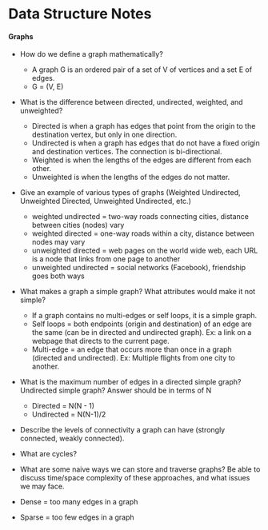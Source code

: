 # Data Structure Notes

#### Graphs

- How do we define a graph mathematically?
  - A graph G is an ordered pair of a set of V of vertices and a set E of edges.
  - G = (V, E)


- What is the difference between directed, undirected, weighted, and unweighted?
  - Directed is when a graph has edges that point from the origin to the destination vertex, but only in one direction.
  - Undirected is when a graph has edges that do not have a fixed origin and destination vertices. The connection is bi-directional.
  - Weighted is when the lengths of the edges are different from each other.
  - Unweighted is when the lengths of the edges do not matter.


- Give an example of various types of graphs (Weighted Undirected, Unweighted Directed, Unweighted Undirected, etc.)
  - weighted undirected = two-way roads connecting cities, distance between cities (nodes) vary
  - weighted directed = one-way roads within a city, distance between nodes may vary
  - unweighted directed = web pages on the world wide web, each URL is a node that links from one page to another
  - unweighted undirected = social networks (Facebook), friendship goes both ways
  

- What makes a graph a simple graph? What attributes would make it not simple?
  - If a graph contains no multi-edges or self loops, it is a simple graph.
  - Self loops = both endpoints (origin and destination) of an edge are the same (can be in directed and undirected graph). Ex: a link on a webpage that directs to the current page.
  - Multi-edge = an edge that occurs more than once in a graph (directed and undirected). Ex: Multiple flights from one city to another.


- What is the maximum number of edges in a directed simple graph? Undirected simple graph? Answer should be in terms of N
  - Directed = N(N - 1)
  - Undirected = N(N-1)/2


- Describe the levels of connectivity a graph can have (strongly connected, weakly connected).

- What are cycles?

- What are some naive ways we can store and traverse graphs? Be able to discuss time/space complexity of these approaches, and what issues we may face.


- Dense = too many edges in a graph
- Sparse = too few edges in a graph
